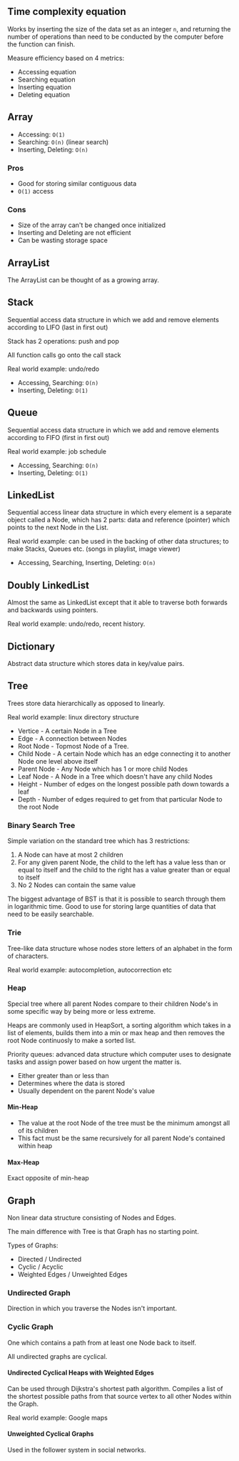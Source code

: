 ## Time complexity equation

Works by inserting the size of the data set as an integer `n`, and returning the number of operations than need to be conducted by the computer before the function can finish.

Measure efficiency based on 4 metrics:

* Accessing equation
* Searching equation
* Inserting equation
* Deleting equation

## Array

- Accessing: `O(1)`
- Searching: `O(n)` (linear search)
- Inserting, Deleting: `O(n)`

### Pros

- Good for storing similar contiguous data
- `O(1)` access

### Cons

- Size of the array can't be changed once initialized
- Inserting and Deleting are not efficient
- Can be wasting storage space


## ArrayList 

The ArrayList can be thought of as a growing array.

## Stack

Sequential access data structure in which we add and remove elements according to LIFO (last in first out)

Stack has 2 operations: push and pop

All function calls go onto the call stack

Real world example: undo/redo

- Accessing, Searching: `O(n)`
- Inserting, Deleting: `O(1)`

## Queue

Sequential access data structure in which we add and remove elements according to FIFO (first in first out)

Real world example: job schedule

- Accessing, Searching: `O(n)`
- Inserting, Deleting: `O(1)`


## LinkedList

Sequential access linear data structure in which every element is a separate object called a Node, which has 2 parts: data and reference (pointer) which points to the next Node in the List.

Real world example: can be used in the backing of other data structures; to make Stacks, Queues etc. (songs in playlist, image viewer)

- Accessing, Searching, Inserting, Deleting: `O(n)`

## Doubly LinkedList

Almost the same as LinkedList except that it able to traverse both forwards and backwards using pointers.

Real world example: undo/redo, recent history.


## Dictionary

Abstract data structure which stores data in key/value pairs.

## Tree

Trees store data hierarchically as opposed to linearly.

Real world example: linux directory structure

- Vertice - A certain Node in a Tree
- Edge - A connection between Nodes
- Root Node - Topmost Node of a Tree.
- Child Node - A certain Node which has an edge connecting it to another Node one level above itself
- Parent Node - Any Node which has 1 or more child Nodes
- Leaf Node -  A Node in a Tree which doesn't have any child Nodes
- Height - Number of edges on the longest possible path down towards a leaf
- Depth - Number of edges required to get from that particular Node to the root Node

### Binary Search Tree

Simple variation on the standard tree which has 3 restrictions:

1. A Node can have at most 2 children
2. For any given parent Node, the child to the left has a value less than or equal to itself and the child to the right has a value greater than or equal to itself
3. No 2 Nodes can contain the same value

The biggest advantage of BST is that it is possible to search through them in logarithmic time.
Good to use for storing large quantities of data that need to be easily searchable.

### Trie

Tree-like data structure whose nodes store letters of an alphabet in the form of characters.

Real world example: autocompletion, autocorrection etc

### Heap

Special tree where all parent Nodes compare to their children Node's in some specific way by being more or less extreme.

Heaps are commonly used in HeapSort, a sorting algorithm which takes in a list of elements, builds them into a min or max heap and then removes the root Node continuosly to make a sorted list.

Priority queues: advanced data structure which computer uses to designate tasks and assign power based on how urgent the matter is.

- Either greater than or less than
- Determines where the data is stored
- Usually dependent on the parent Node's value

#### Min-Heap

- The value at the root Node of the tree must be the minimum amongst all of its children
- This fact must be the same recursively for all parent Node's contained within heap

#### Max-Heap 

Exact opposite of min-heap


## Graph

Non linear data structure consisting of Nodes and Edges.

The main difference with Tree is that Graph has no starting point.

Types of Graphs:

- Directed / Undirected
- Cyclic / Acyclic
- Weighted Edges / Unweighted Edges

### Undirected Graph

Direction in which you traverse the Nodes isn't important.

### Cyclic Graph

One which contains a path from at least one Node back to itself.

All undirected graphs are cyclical.

#### Undirected Cyclical Heaps with Weighted Edges 

Can be used through Dijkstra's shortest path algorithm.
Compiles a list of the shortest possible paths from that source vertex to all other Nodes within the Graph.

Real world example: Google maps

#### Unweighted Cyclical Graphs 

Used in the follower system in social networks.
